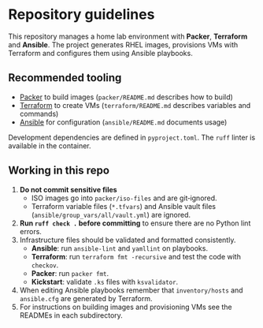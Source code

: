 # Repository guidelines

This repository manages a home lab environment with **Packer**, **Terraform** and **Ansible**. The project generates RHEL images, provisions VMs with Terraform and configures them using Ansible playbooks.

## Recommended tooling

- [Packer](https://www.packer.io/) to build images (`packer/README.md` describes how to build)
- [Terraform](https://www.terraform.io/) to create VMs (`terraform/README.md` describes variables and commands)
- [Ansible](https://www.ansible.com/) for configuration (`ansible/README.md` documents usage)

Development dependencies are defined in `pyproject.toml`. The `ruff` linter is available in the container.

## Working in this repo

1. **Do not commit sensitive files**
   - ISO images go into `packer/iso-files` and are git‑ignored.
   - Terraform variable files (`*.tfvars`) and Ansible vault files (`ansible/group_vars/all/vault.yml`) are ignored.
2. **Run `ruff check .` before committing** to ensure there are no Python lint errors.
3. Infrastructure files should be validated and formatted consistently.
   - **Ansible**: run `ansible-lint` and `yamllint` on playbooks.
   - **Terraform**: run `terraform fmt -recursive` and test the code with `checkov`.
   - **Packer**: run `packer fmt`.
   - **Kickstart**: validate `.ks` files with `ksvalidator`.
4. When editing Ansible playbooks remember that `inventory/hosts` and `ansible.cfg` are generated by Terraform.
5. For instructions on building images and provisioning VMs see the READMEs in each subdirectory.

